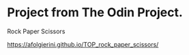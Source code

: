 # Project from The Odin Project.
Rock Paper Scissors

https://afolgierini.github.io/TOP_rock_paper_scissors/
